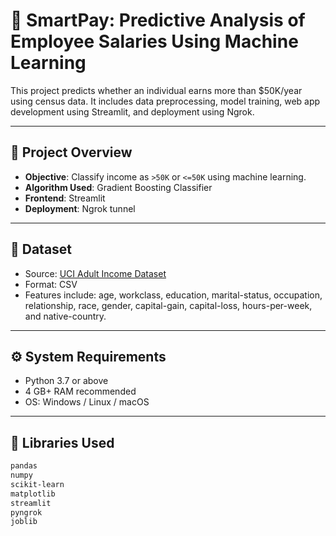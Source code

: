 # 💼 SmartPay: Predictive Analysis of Employee Salaries Using Machine Learning

This project predicts whether an individual earns more than $50K/year using census data. It includes data preprocessing, model training, web app development using Streamlit, and deployment using Ngrok.

---

## 🚀 Project Overview

- **Objective**: Classify income as `>50K` or `<=50K` using machine learning.
- **Algorithm Used**: Gradient Boosting Classifier
- **Frontend**: Streamlit
- **Deployment**: Ngrok tunnel

---

## 📁 Dataset

- Source: [UCI Adult Income Dataset](https://archive.ics.uci.edu/ml/datasets/adult)
- Format: CSV
- Features include: age, workclass, education, marital-status, occupation, relationship, race, gender, capital-gain, capital-loss, hours-per-week, and native-country.

---

## ⚙️ System Requirements

- Python 3.7 or above
- 4 GB+ RAM recommended
- OS: Windows / Linux / macOS

---

## 🧰 Libraries Used

```bash
pandas
numpy
scikit-learn
matplotlib
streamlit
pyngrok
joblib
